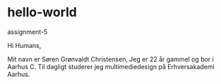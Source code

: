 # hello-world
assignment-5

Hi Humans, 

Mit navn er Søren Grønvaldt Christensen, Jeg er 22 år gammel og bor i Aarhus C. Til dagligt studerer jeg multimediedesign på Erhversakademi Aarhus. 
